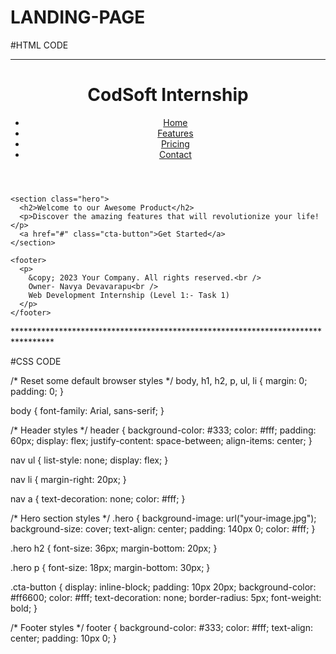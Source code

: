 # LANDING-PAGE
#HTML CODE
****************************************************************************************
<!DOCTYPE html>
<html lang="en">
  <head>
    <meta charset="UTF-8" />
    <meta name="viewport" content="width=device-width, initial-scale=1.0" />
    <link rel="stylesheet" href="styles.css" />
    <title>Navya Landing Page</title>
  </head>
  <body>
    <header>
      <h1>CodSoft Internship</h1>
      <nav>
        <ul>
          <li><a href="#">Home</a></li>
          <li><a href="#">Features</a></li>
          <li><a href="#">Pricing</a></li>
          <li><a href="#">Contact</a></li>
        </ul>
      </nav>
    </header>

    <section class="hero">
      <h2>Welcome to our Awesome Product</h2>
      <p>Discover the amazing features that will revolutionize your life!</p>
      <a href="#" class="cta-button">Get Started</a>
    </section>

    <footer>
      <p>
        &copy; 2023 Your Company. All rights reserved.<br />
        Owner- Navya Devavarapu<br />
        Web Development Internship (Level 1:- Task 1)
      </p>
    </footer>
  </body>
</html>
*********************************************************************************

#CSS CODE

/* Reset some default browser styles */
body,
h1,
h2,
p,
ul,
li {
  margin: 0;
  padding: 0;
}

body {
  font-family: Arial, sans-serif;
}

/* Header styles */
header {
  background-color: #333;
  color: #fff;
  padding: 60px;
  display: flex;
  justify-content: space-between;
  align-items: center;
}

nav ul {
  list-style: none;
  display: flex;
}

nav li {
  margin-right: 20px;
}

nav a {
  text-decoration: none;
  color: #fff;
}

/* Hero section styles */
.hero {
  background-image: url("your-image.jpg");
  background-size: cover;
  text-align: center;
  padding: 140px 0;
  color: #fff;
}

.hero h2 {
  font-size: 36px;
  margin-bottom: 20px;
}

.hero p {
  font-size: 18px;
  margin-bottom: 30px;
}

.cta-button {
  display: inline-block;
  padding: 10px 20px;
  background-color: #ff6600;
  color: #fff;
  text-decoration: none;
  border-radius: 5px;
  font-weight: bold;
}

/* Footer styles */
footer {
  background-color: #333;
  color: #fff;
  text-align: center;
  padding: 10px 0;
}
